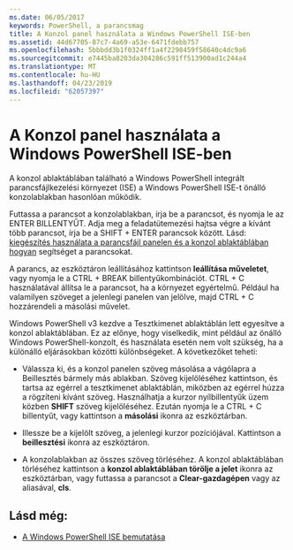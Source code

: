 ```yaml
---
ms.date: 06/05/2017
keywords: PowerShell, a parancsmag
title: A Konzol panel használata a Windows PowerShell ISE-ben
ms.assetid: 44d67705-87c7-4a69-a53e-6471fdebb757
ms.openlocfilehash: 5bbbdd3b1f0324ff1a4f2298459f58640c4dc9a6
ms.sourcegitcommit: e7445ba8203da304286c591ff513900ad1c244a4
ms.translationtype: MT
ms.contentlocale: hu-HU
ms.lasthandoff: 04/23/2019
ms.locfileid: "62057397"
---
```

# <a name="how-to-use-the-console-pane-in-the-windows-powershell-ise"></a>A Konzol panel használata a Windows PowerShell ISE-ben

A konzol ablaktáblában található a Windows PowerShell integrált parancsfájlkezelési környezet (ISE) a Windows PowerShell ISE-t önálló konzolablakban hasonlóan működik.

Futtassa a parancsot a konzolablakban, írja be a parancsot, és nyomja le az ENTER BILLENTYŰT. Adja meg a feladatütemezési hajtsa végre a kívánt több parancsot, írja be a SHIFT + ENTER parancsok között. Lásd: [kiegészítés használata a parancsfájl panelen és a konzol ablaktáblában hogyan](How-to-Use-Tab-Completion-in-the-Script-Pane-and-Console-Pane.md) segítséget a parancsokat.

A parancs, az eszköztáron leállításához kattintson **leállítása műveletet**, vagy nyomja le a CTRL + BREAK billentyűkombinációt. CTRL + C használatával állítsa le a parancsot, ha a környezet egyértelmű. Például ha valamilyen szöveget a jelenlegi panelen van jelölve, majd CTRL + C hozzárendeli a másolási művelet.

Windows PowerShell v3 kezdve a Tesztkimenet ablaktáblán lett egyesítve a konzol ablaktáblában. Ez az előnye, hogy viselkedik, mint például az önálló Windows PowerShell-konzolt, és használata esetén nem volt szükség, ha a különálló eljárásokban közötti különbségeket. A következőket teheti:

- Válassza ki, és a konzol panelen szöveg másolása a vágólapra a Beillesztés bármely más ablakban. Szöveg kijelöléséhez kattintson, és tartsa az egérrel a tesztkimenet ablaktáblán, miközben az egérrel húzza a rögzíteni kívánt szöveg. Használhatja a kurzor nyílbillentyűk üzem közben **SHIFT** szöveg kijelöléséhez. Ezután nyomja le a CTRL + C billentyűt, vagy kattintson a **másolási** ikonra az eszköztárban.

- Illessze be a kijelölt szöveg, a jelenlegi kurzor pozíciójával. Kattintson a **beillesztési** ikonra az eszköztáron.

- A konzolablakban az összes szöveg törléséhez. A konzol ablaktáblában törléséhez kattintson a **konzol ablaktáblában törölje a jelet** ikonra az eszköztárban, vagy futtassa a parancsot a **Clear-gazdagépen** vagy az aliasával, **cls**.

## <a name="see-also"></a>Lásd még:

- [A Windows PowerShell ISE bemutatása](Introducing-the-Windows-PowerShell-ISE.md)